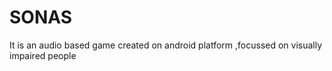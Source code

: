 # SONAS
It is an audio based game created on android platform ,focussed on visually impaired people
